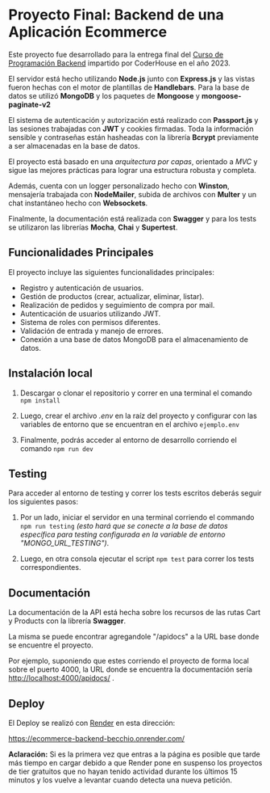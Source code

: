 # Proyecto Final: Backend de una Aplicación Ecommerce

Este proyecto fue desarrollado para la entrega final del [Curso de Programación Backend](https://www.coderhouse.com/online/programacion-backend) impartido por CoderHouse en el año 2023.

El servidor está hecho utilizando **Node.js** junto con **Express.js** y las vistas fueron hechas con el motor de plantillas de **Handlebars**. Para la base de datos se utilizó **MongoDB** y los paquetes de **Mongoose** y **mongoose-paginate-v2**

El sistema de autenticación y autorización está realizado con **Passport.js** y  las sesiones trabajadas con **JWT** y cookies firmadas. Toda la información sensible y contraseñas están hasheadas con la librería **Bcrypt** previamente a ser almacenadas en la base de datos.

El proyecto está basado en una *arquitectura por capas*, orientado a *MVC* y sigue las mejores prácticas para lograr una estructura robusta y completa.

Además, cuenta con un logger personalizado hecho con **Winston**, mensajería trabajada con **NodeMailer**, subida de archivos con **Multer** y un chat instantáneo hecho con **Websockets**.

Finalmente, la documentación está realizada con **Swagger** y para los tests se utilizaron las librerías **Mocha**, **Chai** y **Supertest**.

## Funcionalidades Principales

El proyecto incluye las siguientes funcionalidades principales:

- Registro y autenticación de usuarios.
- Gestión de productos (crear, actualizar, eliminar, listar).
- Realización de pedidos y seguimiento de compra por mail.
- Autenticación de usuarios utilizando JWT.
- Sistema de roles con permisos diferentes.
- Validación de entrada y manejo de errores.
- Conexión a una base de datos MongoDB para el almacenamiento de datos.

## Instalación local

1. Descargar o clonar el repositorio y correr en una terminal el comando `npm install`

2. Luego, crear el archivo *.env* en la raíz del proyecto y configurar con las variables de entorno que se encuentran en el archivo `ejemplo.env`

3. Finalmente, podrás acceder al entorno de desarrollo corriendo el comando `npm run dev`

## Testing

Para acceder al entorno de testing y correr los tests escritos deberás seguir los siguientes pasos:

1. Por un lado, iniciar el servidor en una terminal corriendo el commando `npm run testing` *(esto hará que se conecte a la base de datos específica para testing configurada en la variable de entorno "MONGO_URL_TESTING")*.

2. Luego, en otra consola ejecutar el script `npm test` para correr los tests correspondientes.

## Documentación

La documentación de la API está hecha sobre los recursos de las rutas Cart y Products con la librería **Swagger**.

La misma se puede encontrar agregandole "/apidocs" a la URL base donde se encuentre el proyecto.  

Por ejemplo, suponiendo que estes corriendo el proyecto de forma local sobre el puerto 4000, la URL donde se encuentra la documentación sería <http://localhost:4000/apidocs/> .

## Deploy

El Deploy se realizó con [Render](http://render.com) en esta dirección:

<https://ecommerce-backend-becchio.onrender.com/>

**Aclaración:** Si es la primera vez que entras a la página es posible que tarde más tiempo en cargar debido a que Render pone en suspenso los proyectos de tier gratuitos que no hayan tenido actividad durante los últimos 15 minutos y los vuelve a levantar cuando detecta una nueva petición.
